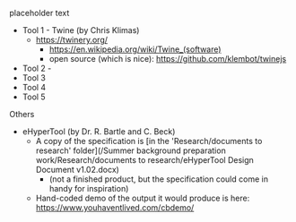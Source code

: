 placeholder text

* Tool 1 - Twine (by Chris Klimas)
    * https://twinery.org/
        * https://en.wikipedia.org/wiki/Twine_(software)
        * open source (which is nice): https://github.com/klembot/twinejs
* Tool 2 -   
* Tool 3
* Tool 4
* Tool 5

Others

* eHyperTool  (by Dr. R. Bartle and C. Beck)
    * A copy of the specification is [in the 'Research/documents to research' folder](/Summer background preparation work/Research/documents to research/eHyperTool Design Document v1.02.docx)
        * (not a finished product, but the specification could come in handy for inspiration)
    * Hand-coded demo of the output it would produce is here: https://www.youhaventlived.com/cbdemo/